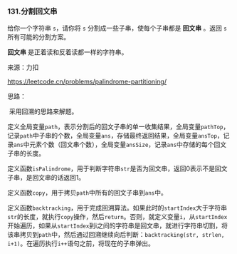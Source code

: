 ### 131.分割回文串

给你一个字符串 `s`，请你将 `s` 分割成一些子串，使每个子串都是 **回文串** 。返回 `s` 所有可能的分割方案。

**回文串** 是正着读和反着读都一样的字符串。

来源：力扣

https://leetcode.cn/problems/palindrome-partitioning/



思路：

​		采用回溯的思路来解题。

​		定义全局变量`path`，表示分割后的回文子串的单一收集结果，全局变量`pathTop`，记录`path`中子串的个数，全局变量`ans`，存储最终返回结果，全局变量`ansTop`，记录`ans`中元素个数（回文串个数），全局变量`ansSize`，记录`ans`中存储的每个回文子串的长度。

​		定义函数`isPalindrome`，用于判断字符串`str`是否为回文串，返回0表示不是回文子串，是回文串的话返回1。

​		定义函数`copy`，用于拷贝`path`中所有的回文子串到`ans`中。

​		定义函数`backtracking`，用于完成回溯算法。如果此时的`startIndex`大于字符串`str`的长度，就执行`copy`操作，然后`return`。否则，就定义变量`i`，从`startIndex`开始遍历，如果从`startIndex`到i之间的字符串是回文串，就进行字符串切割，将该串拷贝到`path`中，然后通过回溯继续向后判断：`backtracking(str, strlen, i+1)`。在遍历执行`i++`语句之前，将现在的子串弹出。



​		